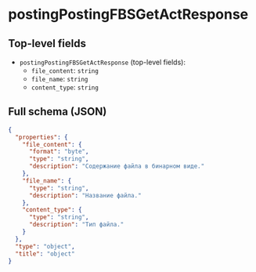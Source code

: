 # postingPostingFBSGetActResponse

## Top-level fields
- `postingPostingFBSGetActResponse` (top-level fields):
  - `file_content`: `string`
  - `file_name`: `string`
  - `content_type`: `string`

## Full schema (JSON)
```json
{
  "properties": {
    "file_content": {
      "format": "byte",
      "type": "string",
      "description": "Содержание файла в бинарном виде."
    },
    "file_name": {
      "type": "string",
      "description": "Название файла."
    },
    "content_type": {
      "type": "string",
      "description": "Тип файла."
    }
  },
  "type": "object",
  "title": "object"
}
```
